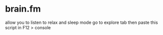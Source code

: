 # brain.fm
allow you to listen to relax and sleep mode
 go to explore tab then paste this script in F12 > console
